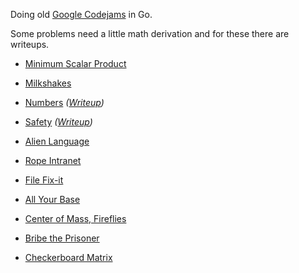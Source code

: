 Doing old [Google Codejams](https://code.google.com/codejam/contests.html) in Go.

Some problems need a little math derivation and for these there are writeups.

- [Minimum Scalar Product](https://code.google.com/codejam/contest/32016/dashboard#s=p0)

- [Milkshakes](https://code.google.com/codejam/contest/32016/dashboard#s=p1)

- [Numbers](https://code.google.com/codejam/contest/32016/dashboard#s=p2) _([Writeup](numbers/doc/threeplussqrtfive.pdf))_

- [Safety](https://code.google.com/codejam/contest/1836486/dashboard#s=p0) _([Writeup](safety/doc/safety.pdf))_

- [Alien Language](https://code.google.com/codejam/contest/90101/dashboard#s=p0)

- [Rope Intranet](https://code.google.com/codejam/contest/619102/dashboard#s=p0)

- [File Fix-it](https://code.google.com/codejam/contest/635101/dashboard#s=p0)

- [All Your Base](https://code.google.com/codejam/contest/189252/dashboard#s=p0)

- [Center of Mass, Fireflies](https://code.google.com/codejam/contest/189252/dashboard#s=p1)

- [Bribe the Prisoner](https://code.google.com/codejam/contest/189252/dashboard#s=p2)

- [Checkerboard Matrix](https://code.google.com/codejam/contest/7214486/dashboard#s=p0)
